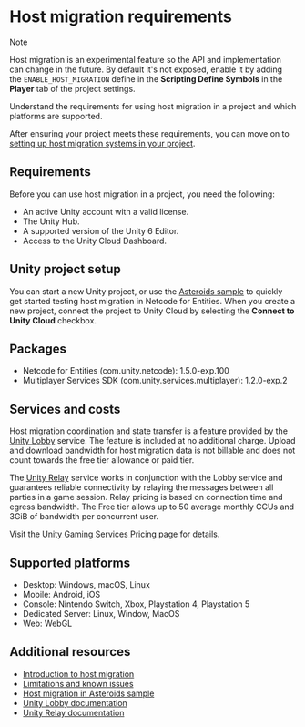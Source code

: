 # Host migration requirements

> [!NOTE]
> Host migration is an experimental feature so the API and implementation can change in the future. By default it's not exposed, enable it by adding the `ENABLE_HOST_MIGRATION` define in the __Scripting Define Symbols__ in the __Player__ tab of the project settings.

Understand the requirements for using host migration in a project and which platforms are supported.

After ensuring your project meets these requirements, you can move on to [setting up host migration systems in your project](host-migration-systems.md).

## Requirements

Before you can use host migration in a project, you need the following:

- An active Unity account with a valid license.
- The Unity Hub.
- A supported version of the Unity 6 Editor.
- Access to the Unity Cloud Dashboard.

## Unity project setup

You can start a new Unity project, or use the [Asteroids sample](host-migration-sample.md) to quickly get started testing host migration in Netcode for Entities. When you create a new project, connect the project to Unity Cloud by selecting the **Connect to Unity Cloud** checkbox.

## Packages

- Netcode for Entities (com.unity.netcode): 1.5.0-exp.100
- Multiplayer Services SDK (com.unity.services.multiplayer): 1.2.0-exp.2

## Services and costs

Host migration coordination and state transfer is a feature provided by the [Unity Lobby](https://docs.unity.com/ugs/en-us/manual/lobby/manual/unity-lobby-service) service. The feature is included at no additional charge. Upload and download bandwidth for host migration data is not billable and does not count towards the free tier allowance or paid tier.

The [Unity Relay](https://docs.unity.com/ugs/en-us/manual/relay/manual/introduction) service works in conjunction with the Lobby service and guarantees reliable connectivity by relaying the messages between all parties in a game session. Relay pricing is based on connection time and egress bandwidth. The Free tier allows up to 50 average monthly CCUs and 3GiB of bandwidth per concurrent user.

Visit the [Unity Gaming Services Pricing page](https://unity.com/products/gaming-services/pricing) for details.

## Supported platforms

* Desktop: Windows, macOS, Linux
* Mobile: Android, iOS
* Console: Nintendo Switch, Xbox, Playstation 4, Playstation 5
* Dedicated Server: Linux, Window, MacOS
* Web: WebGL

## Additional resources

* [Introduction to host migration](host-migration-intro.md)
* [Limitations and known issues](host-migration-limitations.md)
* [Host migration in Asteroids sample](host-migration-sample.md)
* [Unity Lobby documentation](https://docs.unity.com/ugs/en-us/manual/lobby/manual/unity-lobby-service)
* [Unity Relay documentation](https://docs.unity.com/ugs/en-us/manual/relay/manual/introduction)
